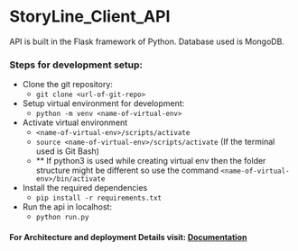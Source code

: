 # StoryLine_Client_API

API is built in the Flask framework of Python.
Database used is MongoDB.

### Steps for development setup:
* Clone the git repository:
  - `git clone <url-of-git-repo>`
* Setup virtual environment for development:
  - `python -m venv <name-of-virtual-env>`
* Activate virtual environment
  - `<name-of-virtual-env>/scripts/activate`
  - `source <name-of-virtual-env>/scripts/activate` (If the terminal used is Git Bash)
  - ** If python3 is used while creating virtual env then the folder structure might be different so use the command `<name-of-virtual-env>/bin/activate`
* Install the required dependencies
  - `pip install -r requirements.txt`
* Run the api in localhost:
  - `python run.py`

#### For Architecture and deployment Details visit: <a href="https://docs.google.com/document/d/19OuRiCm-YfhNU8ux8alRWKIhc7WAiccI/edit?usp=share_link&ouid=109999129767607865684&rtpof=true&sd=true">Documentation</a>
